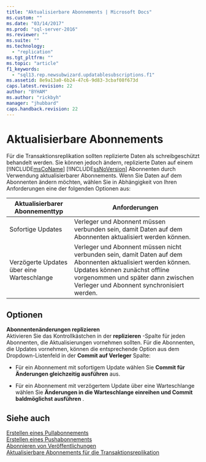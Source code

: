 ```yaml
---
title: "Aktualisierbare Abonnements | Microsoft Docs"
ms.custom: ""
ms.date: "03/14/2017"
ms.prod: "sql-server-2016"
ms.reviewer: ""
ms.suite: ""
ms.technology: 
  - "replication"
ms.tgt_pltfrm: ""
ms.topic: "article"
f1_keywords: 
  - "sql13.rep.newsubwizard.updatablesubscriptions.f1"
ms.assetid: 8e9a13a0-6b24-47c6-9d83-3cbaf08f673d
caps.latest.revision: 22
author: "BYHAM"
ms.author: "rickbyh"
manager: "jhubbard"
caps.handback.revision: 22
---
```

# Aktualisierbare Abonnements
  Für die Transaktionsreplikation sollten replizierte Daten als schreibgeschützt behandelt werden. Sie können jedoch ändern, replizierte Daten auf einem [!INCLUDE[msCoName](../../includes/msconame-md.md)] [!INCLUDE[ssNoVersion](../../includes/ssnoversion-md.md)] Abonnenten durch Verwendung aktualisierbarer Abonnements. Wenn Sie Daten auf dem Abonnenten ändern möchten, wählen Sie in Abhängigkeit von Ihren Anforderungen eine der folgenden Optionen aus:  
  
|Aktualisierbarer Abonnementtyp|Anforderungen|  
|---------------------------------|------------------|  
|Sofortige Updates|Verleger und Abonnent müssen verbunden sein, damit Daten auf dem Abonnenten aktualisiert werden können.|  
|Verzögerte Updates über eine Warteschlange|Verleger und Abonnent müssen nicht verbunden sein, damit Daten auf dem Abonnenten aktualisiert werden können. Updates können zunächst offline vorgenommen und später dann zwischen Verleger und Abonnent synchronisiert werden.|  
  
## Optionen  
 **Abonnentenänderungen replizieren**  
 Aktivieren Sie das Kontrollkästchen in der **replizieren** -Spalte für jeden Abonnenten, die Aktualisierungen vornehmen sollten. Für die Abonnenten, die Updates vornehmen, können die entsprechende Option aus dem Dropdown-Listenfeld in der **Commit auf Verleger** Spalte:  
  
-   Für ein Abonnement mit sofortigem Update wählen Sie **Commit für Änderungen gleichzeitig ausführen** aus.  
  
-   Für ein Abonnement mit verzögertem Update über eine Warteschlange wählen Sie **Änderungen in die Warteschlange einreihen und Commit baldmöglichst ausführen** .  
  
## Siehe auch  
 [Erstellen eines Pullabonnements](../../relational-databases/replication/create-a-pull-subscription.md)   
 [Erstellen eines Pushabonnements](../../relational-databases/replication/create-a-push-subscription.md)   
 [Abonnieren von Veröffentlichungen](../../relational-databases/replication/subscribe-to-publications.md)   
 [Aktualisierbare Abonnements für die Transaktionsreplikation](../../relational-databases/replication/transactional/updatable-subscriptions-for-transactional-replication.md)  
  
  